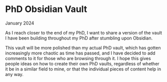 # PhD Obsidian Vault

January 2024

As I reach closer to the end of my PhD, I want to share a version of the vault I have been building throughout my PhD after stumbling upon Obsidian.

This vault will be more polished than my actual PhD vault, which has gotten increasingly more chaotic as time has passed, and I have decided to add comments to it for those who are browsing through it. I hope this gives people ideas on how to create their own PhD vaults, regardless of whether it be in a similar field to mine, or that the individual pieces of content help in any way.